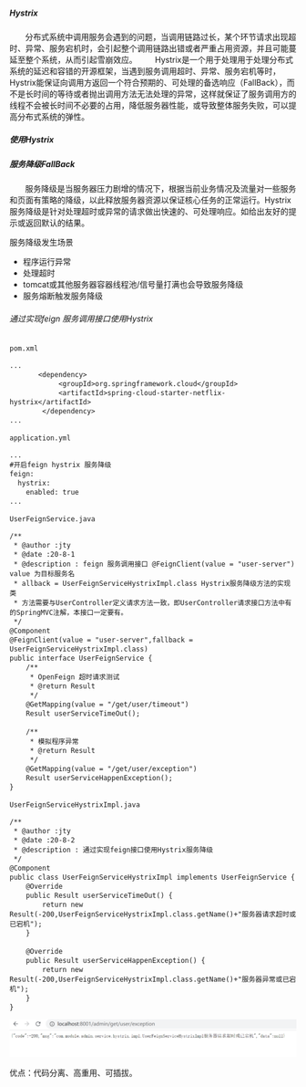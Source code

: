 ﻿##### Hystrix
&#160; &#160; &#160; &#160;分布式系统中调用服务会遇到的问题，当调用链路过长，某个环节请求出现超时、异常、服务宕机时，会引起整个调用链路出错或者严重占用资源，并且可能蔓延至整个系统，从而引起雪崩效应。
&#160; &#160; &#160; &#160;Hystrix是一个用于处理用于处理分布式系统的延迟和容错的开源框架，当遇到服务调用超时、异常、服务宕机等时，Hystrix能保证向调用方返回一个符合预期的、可处理的备选响应（FallBack），而不是长时间的等待或者抛出调用方法无法处理的异常，这样就保证了服务调用方的线程不会被长时间不必要的占用，降低服务器性能，或导致整体服务失败，可以提高分布式系统的弹性。

<h5>使用Hystrix</h5>

<h5>服务降级FallBack</h5>

&#160; &#160; &#160; &#160;服务降级是当服务器压力剧增的情况下，根据当前业务情况及流量对一些服务和页面有策略的降级，以此释放服务器资源以保证核心任务的正常运行。Hystrix服务降级是针对处理超时或异常的请求做出快速的、可处理响应。如给出友好的提示或返回默认的结果。

服务降级发生场景
 - 程序运行异常
 - 处理超时
 - tomcat或其他服务器容器线程池/信号量打满也会导致服务降级
 - 服务熔断触发服务降级
 
 <h6>通过实现feign 服务调用接口使用Hystrix</h6>
 
 `pom.xml`
 ```
 ...
        <dependency>
             <groupId>org.springframework.cloud</groupId>
             <artifactId>spring-cloud-starter-netflix-hystrix</artifactId>
         </dependency>
 ...
 ```
 
 `application.yml`
 ```
 ...
 #开启feign hystrix 服务降级
 feign:
   hystrix:
     enabled: true
 ...
 ```
 
 `UserFeignService.java`
 ```
 /**
  * @author :jty
  * @date :20-8-1
  * @description : feign 服务调用接口 @FeignClient(value = "user-server")  value 为目标服务名
  * allback = UserFeignServiceHystrixImpl.class Hystrix服务降级方法的实现类
  * 方法需要与UserController定义请求方法一致，即UserController请求接口方法中有的SpringMVC注解，本接口一定要有。
  */
 @Component
 @FeignClient(value = "user-server",fallback = UserFeignServiceHystrixImpl.class)
 public interface UserFeignService {
     /**
      * OpenFeign 超时请求测试
      * @return Result
      */
     @GetMapping(value = "/get/user/timeout")
     Result userServiceTimeOut();
 
     /**
      * 模拟程序异常
      * @return Result
      */
     @GetMapping(value = "/get/user/exception")
     Result userServiceHappenException();
 }
 ```
 
 `UserFeignServiceHystrixImpl.java`
 ```
 /**
  * @author :jty
  * @date :20-8-2
  * @description : 通过实现feign接口使用Hystrix服务降级
  */
 @Component
 public class UserFeignServiceHystrixImpl implements UserFeignService {
     @Override
     public Result userServiceTimeOut() {
         return new Result(-200,UserFeignServiceHystrixImpl.class.getName()+"服务器请求超时或已宕机");
     }
 
     @Override
     public Result userServiceHappenException() {
         return new Result(-200,UserFeignServiceHystrixImpl.class.getName()+"服务器异常或已宕机");
     }
 }
 ```
 
 ![](images/1911127-20200803004620684-601450631.png)
 
 <p>优点：代码分离、高重用、可插拔。</p>